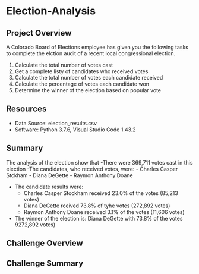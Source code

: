 # Election-Analysis

## Project Overview
A Colorado Board of Elections employee has given you the following tasks to complete the elction audit of a recent local congressional election.

1. Calculate the total number of votes cast
2. Get a complete listy of candidates who received votes
3. Calculate the total number of votes each candidate received
4. Calculate the percentage of votes each candidate won
5. Determine the winner of the election based on popular vote

## Resources
- Data Source: election_results.csv
- Software: Python 3.7.6, Visual Studio Code 1.43.2

## Summary
The analysis of the election show that
-There were 369,711 votes cast in this election
-The candidates, who received votes, were:
    - Charles Casper Stckham
    - Diana DeGette
    - Raymon Anthony Doane
- The candidate results were:
    - Charles Casper Stockham received 23.0% of the votes (85,213 votes)
    - Diana DeGette rceived 73.8% of tyhe votes (272,892 votes)
    - Raymon Anthony Doane received 3.1% of the votes (11,606 votes)
- The winner of the election is:
    Diana DeGette with 73.8% of the votes 9272,892 votes)
    
## Challenge Overview

## Challenge Summary
